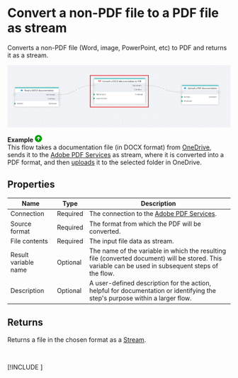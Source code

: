 # Convert a non-PDF file to a PDF file as stream

Converts a non-PDF file (Word, image, PowerPoint, etc) to PDF and returns it as a stream.

![img](../../../../images/flow/convertOthertoPDF2.png)

**Example** ![img](../../../../images/strz.jpg)  
This flow takes a documentation file (in DOCX format) from [OneDrive](../onedrive/read-file-from-onedrive-as-stream.md), sends it to the [Adobe PDF Services](https://developer.adobe.com/document-services/docs/overview/pdf-services-api/) as stream, where it is converted into a PDF format, and then [uploads](../onedrive/upload-file-to-onedrive.md) it to the selected folder in OneDrive.



## Properties

| Name                   | Type     | Description                                                                                                                                                     |
|------------------------|----------|-----------------------------------------------------------------------------------------------------------------------------------------------------------------|
| Connection         | Required | The connection to the [Adobe PDF Services](https://developer.adobe.com/document-services/docs/overview/pdf-services-api/).                                          |
| Source format      | Required | The format from which the PDF will be converted. |
| File contents      | Required | The input file data as stream.      |
| Result variable name | Optional | The name of the variable in which the resulting file (converted document) will be stored. This variable can be used in subsequent steps of the flow.            |
| Description        | Optional | A user-defined description for the action, helpful for documentation or identifying the step's purpose within a larger flow.     |

## Returns

Returns a file in the chosen format as a [Stream](https://learn.microsoft.com/en-us/dotnet/api/system.io.stream).

<br/>

[!INCLUDE [](./__videos.md)]